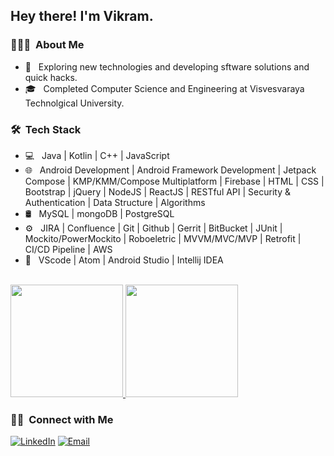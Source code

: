 <h2> Hey there! I'm Vikram.</h2>

<h3> 👨🏻‍💻 &nbsp;About Me </h3>

- 🤔 &nbsp; Exploring new technologies and developing sftware solutions and quick hacks.
- 🎓 &nbsp; Completed Computer Science and Engineering at Visvesvaraya Technolgical University.

<h3> 🛠 &nbsp;Tech Stack</h3>

- 💻 &nbsp; Java | Kotlin | C++ | JavaScript  
- 🌐 &nbsp; Android Development | Android Framework Development | Jetpack Compose | KMP/KMM/Compose Multiplatform | Firebase | HTML | CSS | Bootstrap | jQuery | NodeJS | ReactJS | RESTful API | Security & Authentication | Data Structure | Algorithms
- 🛢 &nbsp; MySQL | mongoDB | PostgreSQL 
- ⚙️ &nbsp; JIRA | Confluence | Git | Github | Gerrit | BitBucket | JUnit | Mockito/PowerMockito | Roboeletric | MVVM/MVC/MVP | Retrofit | CI/CD Pipeline | AWS
- 🔧 &nbsp; VScode | Atom | Android Studio | Intellij IDEA

<br/>

<a href="https://github.com/VikramSingh151">
  <img height="180em" src="https://github-readme-stats.vercel.app/api?username=VikramSingh151&theme=buefy&show_icons=true" />
  <img height="180em" src="https://github-readme-stats.vercel.app/api/top-langs/?username=VikramSingh151&theme=buefy&layout=compact" />
</a>

<br/>

<h3> 🤝🏻 &nbsp;Connect with Me </h3>

<p align="center">

<a href="https://www.linkedin.com/in/vikram-singh-518214107/"><img alt="LinkedIn" src="https://img.shields.io/badge/LinkedIn-Vikram%20Singh-blue?style=flat-square&logo=linkedin"></a>
<a href="mailto:vsr7566210@gmail.com"><img alt="Email" src="https://img.shields.io/badge/Email-vsr7566210@gmail.com-blue?style=flat-square&logo=gmail"></a>
</p>

